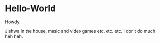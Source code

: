 # Hello-World


Howdy.

Jishwa in the house, music and video games etc. etc. etc. 
I don't do much heh heh.
